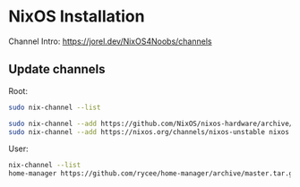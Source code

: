 # NixOS Installation

Channel Intro: https://jorel.dev/NixOS4Noobs/channels

## Update channels

Root:

```bash
sudo nix-channel --list

sudo nix-channel --add https://github.com/NixOS/nixos-hardware/archive/master.tar.gz nixos-hardware
sudo nix-channel --add https://nixos.org/channels/nixos-unstable nixos
```

User:

```bash
nix-channel --list 
home-manager https://github.com/rycee/home-manager/archive/master.tar.gz
```

